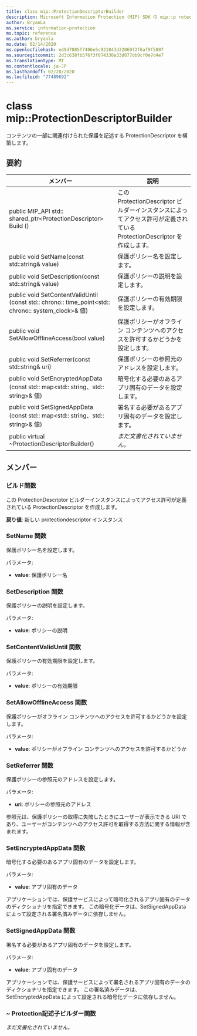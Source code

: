 ```yaml
---
title: class mip::ProtectionDescriptorBuilder
description: Microsoft Information Protection (MIP) SDK の mip::p rotectiondescriptorbuilder クラスについて説明します。
author: BryanLa
ms.service: information-protection
ms.topic: reference
ms.author: bryanla
ms.date: 02/14/2020
ms.openlocfilehash: ed9d7085f7406e5c921843d32069f2f6af9f5807
ms.sourcegitcommit: 2d3c638fb576f3f074330a33d077db0cf0e7d4e7
ms.translationtype: MT
ms.contentlocale: ja-JP
ms.lasthandoff: 02/20/2020
ms.locfileid: "77489692"
---
```

# <a name="class-mipprotectiondescriptorbuilder"></a>class mip::ProtectionDescriptorBuilder 
コンテンツの一部に関連付けられた保護を記述する ProtectionDescriptor を構築します。
  
## <a name="summary"></a>要約
 メンバー                        | 説明                                
--------------------------------|---------------------------------------------
public MIP_API std:: shared_ptr\<ProtectionDescriptor\> Build ()  |  この ProtectionDescriptor ビルダーインスタンスによってアクセス許可が定義されている ProtectionDescriptor を作成します。
public void SetName(const std::string& value)  |  保護ポリシー名を設定します。
public void SetDescription(const std::string& value)  |  保護ポリシーの説明を設定します。
public void SetContentValidUntil (const std:: chrono:: time_point\<std:: chrono:: system_clock\>& 値)  |  保護ポリシーの有効期限を設定します。
public void SetAllowOfflineAccess(bool value)  |  保護ポリシーがオフライン コンテンツへのアクセスを許可するかどうかを設定します。
public void SetReferrer(const std::string& uri)  |  保護ポリシーの参照元のアドレスを設定します。
public void SetEncryptedAppData (const std:: map\<std:: string、std:: string\>& 値)  |  暗号化する必要のあるアプリ固有のデータを設定します。
public void SetSignedAppData (const std:: map\<std:: string、std:: string\>& 値)  |  署名する必要があるアプリ固有のデータを設定します。
public virtual ~ProtectionDescriptorBuilder()  | _まだ文書化されていません。_
  
## <a name="members"></a>メンバー
  
### <a name="build-function"></a>ビルド関数
この ProtectionDescriptor ビルダーインスタンスによってアクセス許可が定義されている ProtectionDescriptor を作成します。

  
**戻り値**: 新しい protectiondescriptor インスタンス
  
### <a name="setname-function"></a>SetName 関数
保護ポリシー名を設定します。

パラメータ:  
* **value**: 保護ポリシー名


  
### <a name="setdescription-function"></a>SetDescription 関数
保護ポリシーの説明を設定します。

パラメータ:  
* **value**: ポリシーの説明


  
### <a name="setcontentvaliduntil-function"></a>SetContentValidUntil 関数
保護ポリシーの有効期限を設定します。

パラメータ:  
* **value**: ポリシーの有効期限


  
### <a name="setallowofflineaccess-function"></a>SetAllowOfflineAccess 関数
保護ポリシーがオフライン コンテンツへのアクセスを許可するかどうかを設定します。

パラメータ:  
* **value**: ポリシーがオフライン コンテンツへのアクセスを許可するかどうか


  
### <a name="setreferrer-function"></a>SetReferrer 関数
保護ポリシーの参照元のアドレスを設定します。

パラメータ:  
* **uri**: ポリシーの参照元のアドレス


参照元は、保護ポリシーの取得に失敗したときにユーザーが表示できる URI であり、ユーザーがコンテンツへのアクセス許可を取得する方法に関する情報が含まれます。
  
### <a name="setencryptedappdata-function"></a>SetEncryptedAppData 関数
暗号化する必要のあるアプリ固有のデータを設定します。

パラメータ:  
* **value**: アプリ固有のデータ


アプリケーションでは、保護サービスによって暗号化されるアプリ固有のデータのディクショナリを指定できます。 この暗号化データは、SetSignedAppData によって設定される署名済みデータに依存しません。
  
### <a name="setsignedappdata-function"></a>SetSignedAppData 関数
署名する必要があるアプリ固有のデータを設定します。

パラメータ:  
* **value**: アプリ固有のデータ


アプリケーションでは、保護サービスによって署名されるアプリ固有のデータのディクショナリを指定できます。 この署名済みデータは、SetEncryptedAppData によって設定される暗号化データに依存しません。
  
### <a name="protectiondescriptorbuilder-function"></a>~ Protection記述子ビルダー関数
_まだ文書化されていません。_
